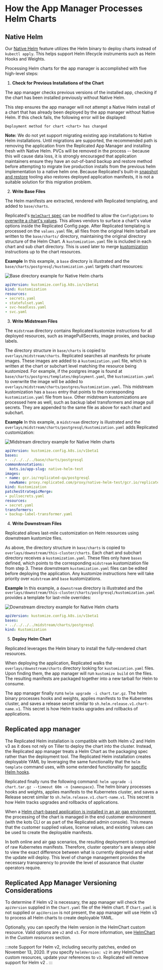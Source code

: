 # How the App Manager Processes Helm Charts

## Native Helm

Our [Native Helm](helm-installing-native-helm) feature utilizes the Helm binary to deploy charts instead of `kubectl apply`. This helps support Helm lifecycle instruments such as Helm Hooks and Weights.

Processing Helm charts for the app manager is accomplished with five high-level steps:

1) **Check for Previous Installations of the Chart**

The app manager checks previous versions of the installed app, checking if the chart has been installed previously without Native Helm.

This step ensures the app manager will not attempt a Native Helm install of a chart that has already been deployed by the app manager without Native Helm. If this check fails, the following error will be displayed:
```
Deployment method for chart <chart> has changed
```
**Note:** We do not yet support migrating existing app installations to Native Helm installations. Until migrations are supported, the recommended path is removing the application from the Replicated App Manager and installing fresh with Native Helm. PVCs will be removed in the process -- because this will cause data loss, it is strongly encouraged that application maintainers ensure they have an out-of-band backup and restore method before attempting to migrate live production installs from the previous helm implementation to a native helm one. Because Replicated's built-in [snapshot and restore](snapshots-overview) tooling also restores deployed application manifests, it is not a suitable solution for this migration problem.


2) **Write Base Files**

The Helm manifests are extracted, rendered with Replicated templating, and added to `base/charts`.

Replicated's [`HelmChart` spec](../reference/custom-resource-helmchart) can be modified to allow the `ConfigOptions` to [overwrite a chart's values](../reference/custom-resource-helmchart#values). This allows vendors to surface a chart's value options inside the Replicated Config page. After Replicated templating is processed on the `values.yaml` file, all files from the original Helm tarball are written to the `base/charts/` directory, maintaining the original directory structure of the Helm Chart. A `kustomization.yaml` file is included in each chart and sub chart directory. This is used later to merge [kustomization](https://kustomize.io) instructions up to the chart resources.

**Example**
	In this example, a `base` directory is illustrated and the `base/charts/postgresql/kustomization.yaml` targets chart resources:

![Base directory example for Native Helm charts](/images/native-helm-base.png)

```yaml
apiVersion: kustomize.config.k8s.io/v1beta1
kind: Kustomization
resources:
- secrets.yaml
- statefulset.yaml
- svc-headless.yaml
- svc.yaml
```


3) **Write Midstream Files**

The `midstream` directory contains Replicated kustomize instructions for all deployed resources, such as imagePullSecrets, image proxies, and backup labels.

The directory structure in `base/charts` is copied to `overlays/midstream/charts`. Replicated searches all manifests for private images. These images are added to a `kustomization.yaml` file, which is written at the chart or subchart level matching the resource being kustomized. For example, if the postgres image is found at `base/charts/postgres/templates/deployment.yaml`, the `kustomization.yaml` to overwrite the image will be added to `overlays/midstream/charts/postgres/kustomization.yaml`. This midstream kustomization has a `bases` entry that points to the corresponding `kustomization.yaml` file from `base`. Other midstream kustomizations are processed here as well, such as backup label transformers and image pull secrets. They are appended to the same file as above for each chart and subchart.

**Example**
	In this example, a `midstream` directory is illustrated and the `overlays/midstream/charts/postgresql/kustomization.yaml` adds Replicated customization:

![Midstream directory example for Native Helm charts](/images/native-helm-midstream.png)

```yaml
apiVersion: kustomize.config.k8s.io/v1beta1
bases:
- ../../../../base/charts/postgresql
commonAnnotations:
  kots.io/app-slug: native-helm-test
images:
- name: gcr.io/replicated-qa/postgresql
  newName: proxy.replicated.com/proxy/native-helm-test/gcr.io/replicated-qa/postgresql
kind: Kustomization
patchesStrategicMerge:
- pullsecrets.yaml
resources:
- secret.yaml
transformers:
- backup-label-transformer.yaml
```


4) **Write Downstream Files**

Replicated allows last-mile customization on Helm resources using downstream kustomize files.

As above, the directory structure in `base/charts` is copied to `overlays/downstream/this-cluster/charts`. Each chart and subchart directory receives a `kustomization.yaml`. These files only have `bases` defined, which points to the corresponding `midstream` kustomization file from step 3. These downstream `kustomization.yaml` files can be edited before deploying the application. Any kustomize instructions here will take priority over `midstream` and `base` kustomizations.

**Example**
	In this example, a `downstream` directory is illustrated and the `overlays/downstream/this-cluster/charts/postgresql/kustomization.yaml` provides a template for last-mile overrides:

![Downstream directory example for Native Helm charts](/images/native-helm-downstream.png)

```yaml
apiVersion: kustomize.config.k8s.io/v1beta1
bases:
- ../../../../midstream/charts/postgresql
kind: Kustomization

```


5) **Deploy Helm Chart**

Replicated leverages the Helm binary to install the fully-rendered chart resources.

When deploying the application, Replicated walks the `overlays/downstream/charts` directory looking for `kustomization.yaml` files. Upon finding them, the app manager will run `kustomize build` on the files. The resulting manifests are packaged together into a new tarball for Helm to consume.

The app manager finally runs `helm upgrade -i chart.tar.gz`. The helm binary processes hooks and weights, applies manifests to the Kubernetes cluster, and saves a release secret similar to `sh.helm.release.v1.chart-name.v1`. This secret is how Helm tracks upgrades and rollbacks of applications.

## Replicated app manager

The Replicated Helm installation is compatible with both Helm v2 and Helm v3 as it does not rely on Tiller to deploy the chart into the cluster. Instead, the Replicated app manager treats a Helm Chart as the packaging spec rather than the deployment tool. The Replicated Helm installation creates deployable YAML by leveraging the same functionality that the `helm template` command uses, with some extended functionality for [specific Helm hooks](packaging-cleaning-up-jobs#helm-charts).

Replicated finally runs the following command: `helm upgrade -i chart.tar.gz --timeout 60m -n {namespace}`. The helm binary processes hooks and weights, applies manifests to the Kubernetes cluster, and saves a Release secret similar to `sh.helm.release.v1.chart-name.v1`. This secret is how Helm tracks upgrades and rollbacks of applications.

When a [Helm chart-based application is installed in an air gap environment](helm-airgap-builder), the processing of the chart is managed in the end customer environment (with the kots CLI or as part of the Replicated admin console). This means that the customer supplied values, license values, and existing values can be used to create the deployable manifests.


In both online and air gap scenarios, the resulting deployment is comprised of raw Kubernetes manifests. Therefore, cluster operator's are always able to view the exact difference between what is currently deployed and what the update will deploy. This level of change management provides the necessary transparency to provide the level of assurance that cluster operators require.

## Replicated App Manager Versioning Considerations

To determine if Helm v2 is necessary, the app manager will check the `apiVersion` supplied in the `Chart.yaml` file of the Helm chart. If `Chart.yaml` is not supplied or `apiVersion` is not present, the app manager will use Helm v3 to process all Helm charts to create deployable YAML.

Optionally, you can specify the Helm version in the HelmChart custom resource. Valid options are `v2` and `v3`. For more information, see [HelmChart](../reference/custom-resource-helmchart) in the _Custom resources_ section.

:::note
Support for Helm v2, including security patches, ended on November 13, 2020. If you specify `helmVersion: v2` in any HelmChart custom resources, update your references to `v3`. Replicated will remove support for Helm v2 .
:::